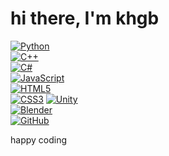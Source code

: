 # hi there, I'm **khgb**

[![Python](https://img.shields.io/badge/Python-3776AB?style=flat&logo=python&logoColor=white)](https://www.python.org)  
[![C++](https://img.shields.io/badge/C++-00599C?style=flat&logo=c%2B%2B&logoColor=white)](https://isocpp.org)  
[![C#](https://img.shields.io/badge/C%23-239120?style=flat&logo=c-sharp&logoColor=white)](https://docs.microsoft.com/en-us/dotnet/csharp/)  
[![JavaScript](https://img.shields.io/badge/JavaScript-F7DF1E?style=flat&logo=javascript&logoColor=black)](https://developer.mozilla.org/en-US/docs/Web/JavaScript)  
[![HTML5](https://img.shields.io/badge/HTML5-E34F26?style=flat&logo=html5&logoColor=white)](https://developer.mozilla.org/en-US/docs/Web/HTML)  
[![CSS3](https://img.shields.io/badge/CSS3-1572B6?style=flat&logo=css3&logoColor=white)](https://developer.mozilla.org/en-US/docs/Web/CSS)
[![Unity](https://img.shields.io/badge/Unity-000000?style=flat&logo=unity&logoColor=white)](https://unity.com)  
[![Blender](https://img.shields.io/badge/Blender-F5792A?style=flat&logo=blender&logoColor=white)](https://www.blender.org)  
[![GitHub](https://img.shields.io/badge/GitHub-181717?style=flat&logo=github&logoColor=white)](https://github.com/kgbqv)

happy coding
